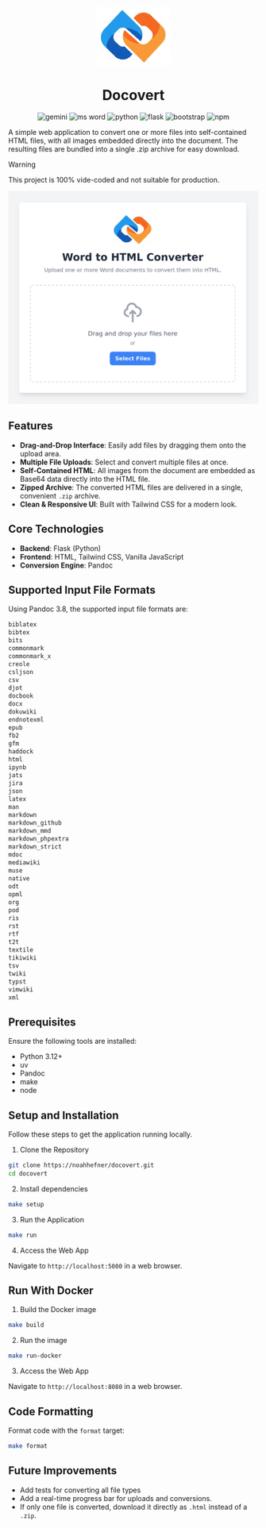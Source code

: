<p align="center">
  <img src="flaskr/static/logo.png" alt="Logo" width="150">
</p>
      
<h1 align="center">Docovert</h1>

<p align="center">
  <img src="https://img.shields.io/badge/google%20gemini-8E75B2?style=for-the-badge&logo=google%20gemini&logoColor=white" alt="gemini">
  <img src="https://img.shields.io/badge/Microsoft_Word-2B579A?style=for-the-badge&logo=microsoft-word&logoColor=white" alt="ms word">
  <img src="https://img.shields.io/badge/python-3670A0?style=for-the-badge&logo=python&logoColor=ffdd54" alt="python">
  <img src="https://img.shields.io/badge/flask-%23000.svg?style=for-the-badge&logo=flask&logoColor=white" alt="flask">
  <img src="https://img.shields.io/badge/bootstrap-%238511FA.svg?style=for-the-badge&logo=bootstrap&logoColor=white" alt="bootstrap">
  <img src="https://img.shields.io/badge/NPM-%23CB3837.svg?style=for-the-badge&logo=npm&logoColor=white" alt="npm">
</p>

A simple web application to convert one or more files into self-contained HTML files, with all images embedded directly into the document. The resulting files are bundled into a single .zip archive for easy download.

> [!WARNING]  
> This project is 100% vide-coded and not suitable for production.

![screenshot 1](demo.png)

## Features

- **Drag-and-Drop Interface**: Easily add files by dragging them onto the upload area.
- **Multiple File Uploads**: Select and convert multiple files at once.
- **Self-Contained HTML**: All images from the document are embedded as Base64 data directly into the HTML file.
- **Zipped Archive**: The converted HTML files are delivered in a single, convenient `.zip` archive.
- **Clean & Responsive UI**: Built with Tailwind CSS for a modern look.

## Core Technologies

- **Backend**: Flask (Python)
- **Frontend**: HTML, Tailwind CSS, Vanilla JavaScript
- **Conversion Engine**: Pandoc

## Supported Input File Formats

Using Pandoc 3.8, the supported input file formats are:

```plaintext
biblatex
bibtex
bits
commonmark
commonmark_x
creole
csljson
csv
djot
docbook
docx
dokuwiki
endnotexml
epub
fb2
gfm
haddock
html
ipynb
jats
jira
json
latex
man
markdown
markdown_github
markdown_mmd
markdown_phpextra
markdown_strict
mdoc
mediawiki
muse
native
odt
opml
org
pod
ris
rst
rtf
t2t
textile
tikiwiki
tsv
twiki
typst
vimwiki
xml
```

## Prerequisites

Ensure the following tools are installed:

- Python 3.12+
- uv
- Pandoc
- make
- node

## Setup and Installation

Follow these steps to get the application running locally.

1. Clone the Repository

```sh
git clone https://noahhefner/docovert.git
cd docovert
```

2. Install dependencies

```sh
make setup
```

3. Run the Application

```sh
make run
```

4. Access the Web App

Navigate to `http://localhost:5000` in a web browser.

## Run With Docker

1. Build the Docker image

```sh
make build
```

2. Run the image

```sh
make run-docker
```

3. Access the Web App

Navigate to `http://localhost:8080` in a web browser.

## Code Formatting

Format code with the `format` target:

```sh
make format
```

## Future Improvements

- Add tests for converting all file types
- Add a real-time progress bar for uploads and conversions.
- If only one file is converted, download it directly as `.html` instead of a `.zip`.
